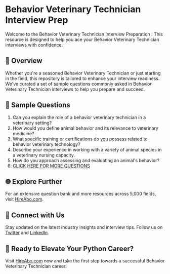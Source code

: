 # Behavior Veterinary Technician Interview Prep

Welcome to the Behavior Veterinary Technician Interview Preparation ! This resource is designed to help you ace your Behavior Veterinary Technician interviews with confidence.

## 🚀 Overview

Whether you're a seasoned Behavior Veterinary Technician or just starting in the field, this repository is tailored to enhance your interview readiness. We've curated a set of sample questions commonly asked in Behavior Veterinary Technician interviews to help you prepare and succeed.

## 📝 Sample Questions

1. Can you explain the role of a behavior veterinary technician in a veterinary setting?
2. How would you define animal behavior and its relevance to veterinary medicine?
3. What specific training or certifications do you possess related to behavior veterinary technology?
4. Describe your experience in working with a variety of animal species in a veterinary nursing capacity.
5. How do you approach assessing and evaluating an animal's behavior?
6. [CLICK HERE FOR MORE QUESTIONS](https://hireabo.com/job/24_1_28/Behavior%20Veterinary%20Technician)

## 🌐 Explore Further

For an extensive question bank and more resources across 5,000 fields, visit [HireAbo.com](https://www.hireabo.com).

## 📱 Connect with Us

Stay updated on the latest industry insights and interview tips. Follow us on [Twitter](https://twitter.com/hireabo) and [LinkedIn](https://www.linkedin.com/in/hire-abo-3609972a8/).

## 🚀 Ready to Elevate Your Python Career?

Visit [HireAbo.com](https://www.hireabo.com) now and take the first step towards a successful Behavior Veterinary Technician career!